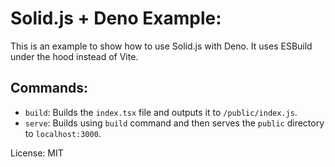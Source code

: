 # Solid.js + Deno Example:
This is an example to show how to use Solid.js with Deno. It uses ESBuild under the hood instead of Vite.

## Commands:
- `build`: Builds the `index.tsx` file and outputs it to `/public/index.js`.
- `serve`: Builds using `build` command and then serves the `public` directory to `localhost:3000`.

License: MIT 